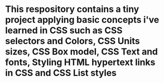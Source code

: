 # This respository contains a tiny project applying basic concepts i've learned in CSS such as CSS selectors and Colors, CSS Units sizes, CSS Box model, CSS Text and fonts, Styling HTML hypertext links in CSS and CSS List styles
